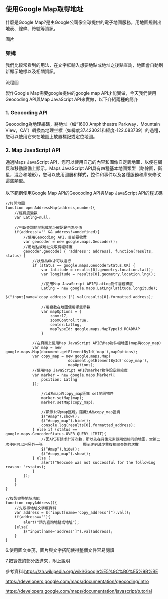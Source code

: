 ## **使用Google Map**取得地址

什麼是Google Map?是由Google公司像全球提供的電子地圖服務，用地圖規劃出地表、線條、符號等資訊。

圖片



### 架構

我們比較常看到的用法，在文字框輸入想要地點或地址之後點查詢，地圖會自動刷新顯示地標以及相關資訊。

流程圖



製作Google Map需要google提供的google map API才能實做，今天我們使用Geocoding API與Map JavaScript API來實做，以下介紹兩種的簡介

### 1. Geocoding API

Geocoding為地理編碼，將地址（如“1600 Amphitheatre Parkway，Mountain View，CA”）轉換為地理坐標（如緯度37.423021和經度-122.083739）的過程，您可以使用它來在地圖上放置標記或定位地圖。



### 2. Map JavaScript API 

通過Maps JavaScript API，您可以使用自己的內容和圖像自定義地圖，以便在網頁和移動設備上顯示。Maps JavaScript API具有四種基本地圖類型（路線圖，衛星，混合和地形），您可以使用圖層和样式，控件和事件以及各種服務和庫來修改這些類型。

#### 

以下範例使用Google Map API的Geocoding API與Map JavaScript API的程式碼


	//打開地圖
	function openAddressMap(address,number){
		//經緯度變數
		var Latlng=null;
		
		//判斷查詢的地點或地址確認是否為空值
		if(address!='' && address!=undefined){
			//使用Geocoding API，目前要收費
	        var geocoder = new google.maps.Geocoder(); 
	        //用地點或地址先取得經緯度
	        geocoder.geocode( { 'address': address}, function(results, status) {
	        	//狀態為OK才可以進行
	            if (status == google.maps.GeocoderStatus.OK) {
	                var latitude = results[0].geometry.location.lat(); 
	                var longitude = results[0].geometry.location.lng();
	                
	                //使用Map JavaScript API的LatLng物件當經緯度
	                Latlng = new google.maps.LatLng(latitude,longitude);
	                $("input[name='copy_address']").val(results[0].formatted_address);
	                
	            	//用變數在地圖使用哪些參數
	            	var mapOptions = {
	                	zoom:17,
	                	zoomControl:true,
	                	center:Latlng,
	                	mapTypeId: google.maps.MapTypeId.ROADMAP
	            	}
	            
	            //在頁面上使用Map JavaScript API的Map物件檔地圖(map與copy_map)
	            var map = new google.maps.Map(document.getElementById('map'),mapOptions);
	    		var copy_map = new google.maps.Map(
	                            document.getElementById('copy_map'),
	    						mapOptions);
	    		//使用Map JavaScript API的marker物件設定經緯度 
	            var marker = new google.maps.Marker({
	                position: Latlng
	            });
	            
	            	//id為map與copy_map區塊 set地圖物件
	            	marker.setMap(map);
	            	marker.setMap(copy_map);
	            	
	            	//顯示id為map區塊，隱藏id為copy_map區塊
	                $("#map").show();
	                $("#copy_map").hide();
	                console.log(results[0].formatted_address);
	            } else if (status == google.maps.GeocoderStatus.OVER_QUERY_LIMIT){
	            	//因API有請求計算次數，所以先在背後元素做兩個相同的地圖，當第二次使用可以用另外一张				  顯示達到減少重複相同查詢的次數
	                $("#map").hide();
	                $("#copy_map").show();
	            } else {
	                alert("Geocode was not successful for the following reason: "+status);
	            }
	        });
	    }
	    }
	}
	
	//複製完整地址功能
	function copyAddress(){
	    //先取得地址文字框資料
	    var address = $("input[name='copy_address']").val();
	    if(address==''){
	        alert("請先查詢地點或地址");
	    }else{
	        $("input[name='address']").val(address);
	    }
	}



6.使用圖文並茂，圖片與文字搭配使得整個文件容易閱讀

7.把實做的部分放進來，附上說明



參考資料:https://zh.wikipedia.org/wiki/Google%E5%9C%B0%E5%9B%BE

https://developers.google.com/maps/documentation/geocoding/intro

https://developers.google.com/maps/documentation/javascript/tutorial